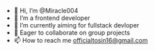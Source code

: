 - 👋 Hi, I’m @Miracle004
- 👀 I’m a frontend developer 
- 🌱 I’m currently aiming for fullstack devloper
- 💞️  Eager to collaborate on group projects 
- 📫 How to reach me
  officialtosin16@gmail.com

<!---
Miracle004/Miracle004 is a ✨ special ✨ repository because its `README.md` (this file) appears on your GitHub profile.
You can click the Preview link to take a look at your changes.
--->
